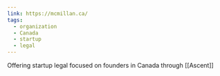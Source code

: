```yaml
---
link: https://mcmillan.ca/
tags:
  - organization
  - Canada
  - startup
  - legal
---
```

Offering startup legal focused on founders in Canada through [[Ascent]]